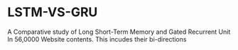 # LSTM-VS-GRU
A Comparative study of Long Short-Term Memory and Gated Recurrent Unit In 56,0000 Website contents. 
This incudes their bi-directions

